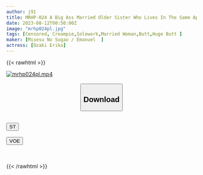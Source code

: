 ```yaml
---
author: j91
title: MRHP-024 A Big Ass Married Older Sister Who Lives In The Same Apartment And Is Unconsciously Tempted To Seduce Me In Pitapita Jeans, And I Can't Stand It, And I Cum Every Day Erika Ozaki
date: 2023-08-12T00:50:00Z
image: "mrhp024pl.jpg"
tags: [Censored, Creampie,Solowork,Married Woman,Butt,Huge Butt	]
maker: [Misesu No Sugao / Emanuel  ]
actress: [Ozaki Erika]
---
```



{{< rawhtml >}}

<div class="video" data-videoid="grmWZJJvpPtqrD0">
    <a href="javascript:;">
        <img src="https://my.j91.asia/posts/mrhp024pl/mrhp024pl.jpg" width="WIDTH" height="HEIGHT" alt="mrhp024pl.mp4" loading="lazy">
    </a>
</div>

<script type="text/javascript" src="https://j91.asia/asset/on-demand-st.js"></script>

<br>
  <link rel="stylesheet" href="https://j91.asia/asset/bs5.css">
  
  <center>
  <button class="btn btn-primary" type="button" data-bs-toggle="collapse" data-bs-target=".multi-collapse" aria-expanded="false" aria-controls="multiCollapseExample1 multiCollapseExample2"><h2>Download</h2></button></center>
</p>
<div class="row">
  <div class="col">
    <div class="collapse multi-collapse" id="multiCollapseExample1">
      <div class="card card-body">
	      	      <br>
<div class="buttons">  
<a href="https://streamtape.to/v/grmWZJJvpPtqrD0"><button class="btn-hover color-3"><i class="fa fa-download"></i> ST</button></a></div>
    </div>
  </div>
</div>
  <div class="col">
    <div class="collapse multi-collapse" id="multiCollapseExample2">
      <div class="card card-body">
	      <br>
<div class="buttons">
    <a href="https://voe.sx/orutpsznkwba"><button class="btn-hover color-9"><i class="fa fa-download"></i> VOE</button></a></div>
<br><br>
      </div>
    </div>
  </div>
</div>

{{< /rawhtml >}}